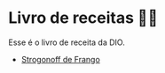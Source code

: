 # Livro de receitas 🧑‍🍳

Esse é o livro de receita da DIO.

* [Strogonoff de Frango](https://github.com/yuritsukahara/estudos_da_dio/blob/master/Spread%20Fullstack%20Developer/intro-git-github/livro-receitas/receitas/strogonoff.md)
